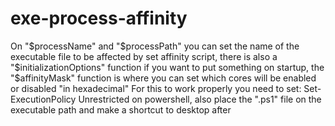 # exe-process-affinity
On "$processName" and "$processPath" you can set the name of the executable file to be affected by set affinity script, there is also a "$initializationOptions" function if you want to put something on startup, the "$affinityMask" function is where you can set which cores will be enabled or disabled "in hexadecimal"
For this to work properly you need to set: Set-ExecutionPolicy Unrestricted on powershell, also place the ".ps1" file on the executable path and make a shortcut to desktop after
